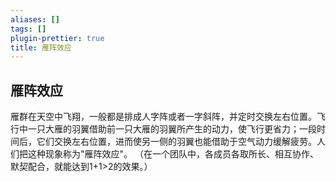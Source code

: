 ```yaml
---
aliases: []
tags: []
plugin-prettier: true
title: 雁阵效应
---
```


## 雁阵效应

雁群在天空中飞翔，一般都是排成人字阵或者一字斜阵，并定时交换左右位置。飞行中一只大雁的羽翼借助前一只大雁的羽翼所产生的动力，使飞行更省力；一段时间后，它们交换左右位置，进而使另一侧的羽翼也能借助于空气动力缓解疲劳。人们把这种现象称为"雁阵效应"。
（在一个团队中，各成员各取所长、相互协作、默契配合，就能达到1+1>2的效果。）
